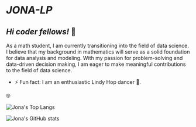 # _JONA-LP_

## _Hi coder fellows!_ 👋

As a math student, I am currently transitioning into the field of data science. I believe that my background in mathematics will serve as a solid foundation for data analysis and modeling. With my passion for problem-solving and data-driven decision making, I am eager to make meaningful contributions to the field of data science.
<!--
**Jona-LP/Jona-LP** is a ✨ _special_ ✨ repository because its `README.md` (this file) appears on your GitHub profile.

Here are some ideas to get you started:

- 🔭 I’m currently working on ...
- 🌱 I’m currently learning ...
- 👯 I’m looking to collaborate on ...
- 🤔 I’m looking for help with ...
- 💬 Ask me about ...
- 📫 How to reach me: ...

-->
- ⚡ Fun fact: I am an enthusiastic Lindy Hop dancer 🕺.

🤓

![Jona's Top Langs](https://github-readme-stats.vercel.app/api/top-langs/?username=jona-lp&theme=monokai)

![Jona's GitHub stats](https://github-readme-stats.vercel.app/api?username=jona-lp&show_icons=true&theme=monokai)
